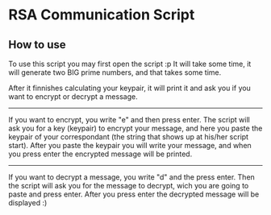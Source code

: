 # RSA Communication Script

## How to use

To use this script you may first open the script :p
It will take some time, it will generate two BIG prime numbers, and that takes some time.

After it finnishes calculating your keypair, it will print it and ask you if you want to encrypt or decrypt a message.

---

If you want to encrypt, you write "e" and then press enter. The script will ask you for a key (keypair) to encrypt your message, and here you paste the keypair of your correspondant
(the string that shows up at his/her script start).
After you paste the keypair you will write your message, and when you press enter the encrypted message will be printed.

---

If you want to decrypt a message, you write "d" and the press enter. Then the script will ask you for the message to decrypt, wich you are going to paste and press enter.
After you press enter the decrypted message will be displayed :)
